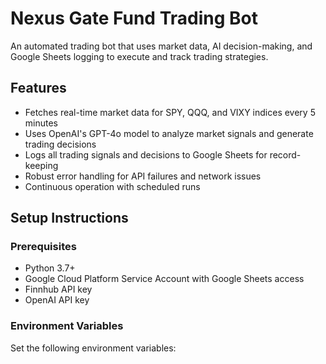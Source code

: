 # Nexus Gate Fund Trading Bot

An automated trading bot that uses market data, AI decision-making, and Google Sheets logging to execute and track trading strategies.

## Features

- Fetches real-time market data for SPY, QQQ, and VIXY indices every 5 minutes
- Uses OpenAI's GPT-4o model to analyze market signals and generate trading decisions
- Logs all trading signals and decisions to Google Sheets for record-keeping
- Robust error handling for API failures and network issues
- Continuous operation with scheduled runs

## Setup Instructions

### Prerequisites

- Python 3.7+
- Google Cloud Platform Service Account with Google Sheets access
- Finnhub API key
- OpenAI API key

### Environment Variables

Set the following environment variables:

